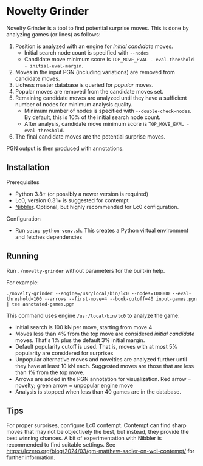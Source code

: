 Novelty Grinder
===============

Novelty Grinder is a tool to find potential surprise moves. This is
done by analyzing games (or lines) as follows:

1. Position is analyzed with an engine for *initial candidate* moves.
   - Initial search node count is specified with `--nodes`
   - Candidate move minimum score is
     `TOP_MOVE_EVAL - eval-threshold - initial-eval-margin`.
2. Moves in the input PGN (including variations) are removed from
   candidate moves.
3. Lichess master database is queried for *popular* moves.
4. Popular moves are removed from the candidate moves set.
5. Remaining candidate moves are analyzed until they have a sufficient
   number of nodes for minimum analysis quality.
   - Minimum number of nodes is specified with `--double-check-nodes`.
     By default, this is 10% of the initial search node count.
   - After analysis, candidate move minimum score is
     `TOP_MOVE_EVAL - eval-threshold`.
6. The final candidate moves are the potential surprise moves.

PGN output is then produced with annotations.


Installation
------------

Prerequisites
- Python 3.8+ (or possibly a newer version is required)
- Lc0, version 0.31+ is suggested for contempt
- [Nibbler](https://github.com/rooklift/nibbler/). Optional, but
  highly recommended for Lc0 configuration.

Configuration
- Run `setup-python-venv.sh`. This creates a Python virtual
  environment and fetches dependencies


Running
-------

Run `./novelty-grinder` without parameters for the built-in help.

For example:

    ./novelty-grinder --engine=/usr/local/bin/lc0 --nodes=100000 --eval-threshold=100 --arrows --first-move=4 --book-cutoff=40 input-games.pgn | tee annotated-games.pgn

This command uses engine `/usr/local/bin/lc0` to analyze the game:
- Initial search is 100 kN per move, starting from move 4
- Moves less than 4% from the top move are considered *initial candidate*
  moves. That's 1% plus the default 3% initial margin.
- Default popularity cutoff is used. That is, moves with at most 5%
  popularity are considered for surprises
- Unpopular alternative moves and novelties are analyzed further until
  they have at least 10 kN each. Suggested moves are those that
  are less than 1% from the top move.
- Arrows are added in the PGN annotation for visualization. Red arrow
  = novelty; green arrow = unpopular engine move
- Analysis is stopped when less than 40 games are in the database.


Tips
----

For proper surprises, configure Lc0 contempt. Contempt can find sharp
moves that may not be objectively the best, but instead, they provide
the best winning chances. A bit of experimentation with Nibbler is
recommended to find suitable settings. See
https://lczero.org/blog/2024/03/gm-matthew-sadler-on-wdl-contempt/ for
further information.
